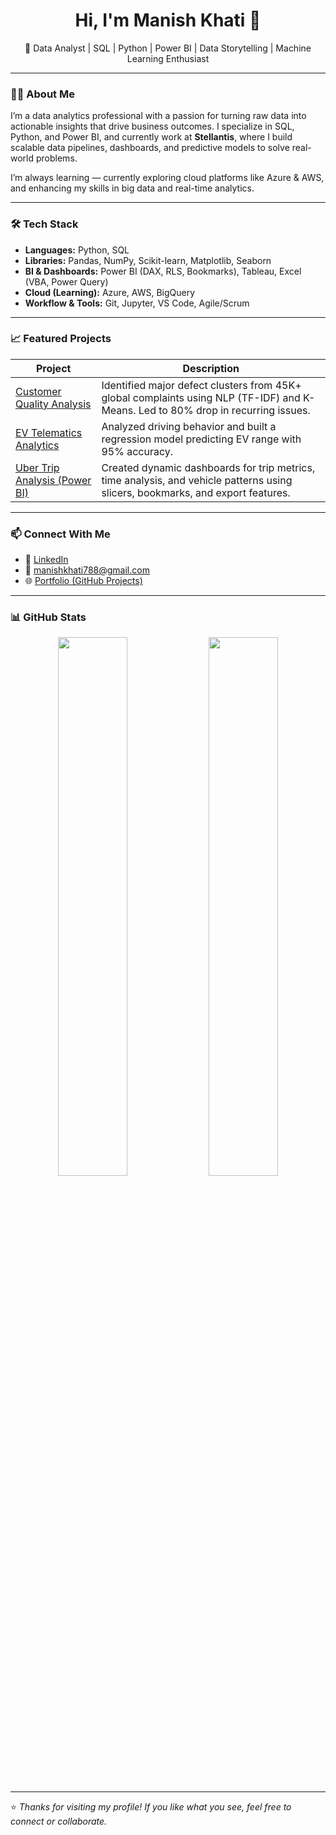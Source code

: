 <h1 align="center">Hi, I'm Manish Khati 👋</h1>
<p align="center">🚀 Data Analyst | SQL | Python | Power BI | Data Storytelling | Machine Learning Enthusiast</p>

---

### 👨‍💻 About Me

I’m a data analytics professional with a passion for turning raw data into actionable insights that drive business outcomes. I specialize in SQL, Python, and Power BI, and currently work at **Stellantis**, where I build scalable data pipelines, dashboards, and predictive models to solve real-world problems.

I’m always learning — currently exploring cloud platforms like Azure & AWS, and enhancing my skills in big data and real-time analytics.

---

### 🛠 Tech Stack

- **Languages:** Python, SQL  
- **Libraries:** Pandas, NumPy, Scikit-learn, Matplotlib, Seaborn  
- **BI & Dashboards:** Power BI (DAX, RLS, Bookmarks), Tableau, Excel (VBA, Power Query)  
- **Cloud (Learning):** Azure, AWS, BigQuery  
- **Workflow & Tools:** Git, Jupyter, VS Code, Agile/Scrum

---

### 📈 Featured Projects

| Project | Description |
|--------|-------------|
| [Customer Quality Analysis](https://github.com/Manishkhati028/Customer-Quality-Analysis) | Identified major defect clusters from 45K+ global complaints using NLP (TF-IDF) and K-Means. Led to 80% drop in recurring issues. |
| [EV Telematics Analytics](https://github.com/Manishkhati028/EV-Telematics-Project) | Analyzed driving behavior and built a regression model predicting EV range with 95% accuracy. |
| [Uber Trip Analysis (Power BI)](https://github.com/Manishkhati028/PowerBI-Uber_Trips-Analysis) | Created dynamic dashboards for trip metrics, time analysis, and vehicle patterns using slicers, bookmarks, and export features. |

---

### 📫 Connect With Me

- 💼 [LinkedIn](https://linkedin.com/in/manish-khati-b10a8171)  
- 📧 manishkhati788@gmail.com  
- 🌐 [Portfolio (GitHub Projects)](https://github.com/Manishkhati028)

---

### 📊 GitHub Stats

<p align="center">
  <img src="https://github-readme-stats.vercel.app/api?username=Manishkhati028&show_icons=true&theme=radical" width="47%" />
  <img src="https://github-readme-stats.vercel.app/api/top-langs/?username=Manishkhati028&layout=compact&theme=radical" width="47%" />
</p>

---

⭐️ *Thanks for visiting my profile! If you like what you see, feel free to connect or collaborate.*
